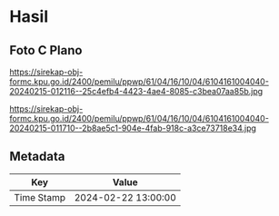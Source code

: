 # Hasil

## Foto C Plano

https://sirekap-obj-formc.kpu.go.id/2400/pemilu/ppwp/61/04/16/10/04/6104161004040-20240215-012116--25c4efb4-4423-4ae4-8085-c3bea07aa85b.jpg

https://sirekap-obj-formc.kpu.go.id/2400/pemilu/ppwp/61/04/16/10/04/6104161004040-20240215-011710--2b8ae5c1-904e-4fab-918c-a3ce73718e34.jpg


## Metadata

| Key        | Value               |
| ---------- | ------------------- |
| Time Stamp | 2024-02-22 13:00:00 |



